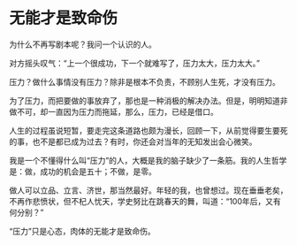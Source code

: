 # 无能才是致命伤

为什么不再写剧本呢？我问一个认识的人。 

对方摇头叹气：“上一个很成功，下一个就难写了，压力太大，压力太大。” 

压力？做什么事情没有压力？除非是根本不负责，不顾别人生死，才没有压力。 

为了压力，而把要做的事放弃了，那也是一种消极的解决办法。但是，明明知道非做不可，却一直因为压力而拖延，那么，压力，已经是借口。 

人生的过程虽说短暂，要走完这条道路也颇为漫长，回顾一下，从前觉得要生要死的事，也不是都已成为过去？有时，你还会对当年的无知发出会心微笑。 

我是一个不懂得什么叫“压力”的人，大概是我的脑子缺少了一条筋。我的人生哲学是：做，成功的机会是五十；不做，是零。 

做人可以立品、立言、济世，那当然最好。年轻的我，也曾想过。现在垂垂老矣，不再作悲愤状，但不杞人忧天，学史努比在跳春天的舞，叫道：“100年后，又有何分别？” 

“压力”只是心态，肉体的无能才是致命伤。